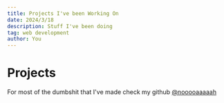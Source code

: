 ```yaml
---
title: Projects I've been Working On
date: 2024/3/18
description: Stuff I've been doing
tag: web development
author: You
---
```


# Projects

For most of the dumbshit that I've made check my github [@nooooaaaaah]("https://github.com/nooooaaaaah")


